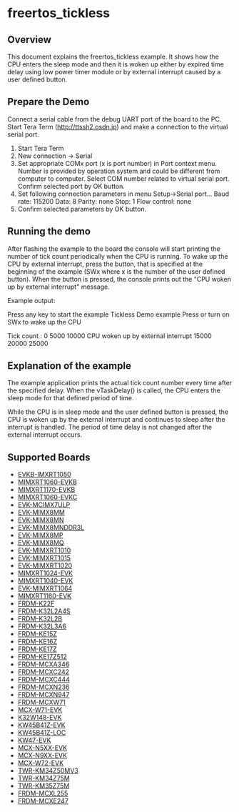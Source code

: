 # freertos_tickless

## Overview
This document explains the freertos_tickless example. It shows how the CPU enters the sleep mode and then
it is woken up either by expired time delay using low power timer module or by external interrupt caused by a
user defined button.

## Prepare the Demo
Connect a serial cable from the debug UART port of the board to the PC. Start Tera Term
(http://ttssh2.osdn.jp) and make a connection to the virtual serial port.

1. Start Tera Term
2. New connection -> Serial
3. Set appropriate COMx port (x is port number) in Port context menu. Number is provided by operation
   system and could be different from computer to computer. Select COM number related to virtual
   serial port. Confirm selected port by OK button.
4. Set following connection parameters in menu Setup->Serial port...
        Baud rate:    115200
        Data:         8
        Parity:       none
        Stop:         1
        Flow control: none
5.  Confirm selected parameters by OK button.

## Running the demo
After flashing the example to the board the console will start printing the number of tick count periodically
when the CPU is running.
To wake up the CPU by external interrupt, press the button, that is specified at the beginning of the
example (SWx where x is the number of the user defined button). When the button is pressed, the console prints
out the "CPU woken up by external interrupt" message.

Example output:

Press any key to start the example
Tickless Demo example
Press or turn on SWx to wake up the CPU

Tick count :
0
5000
10000
CPU woken up by external interrupt
15000
20000
25000

## Explanation of the example
The example application prints the actual tick count number every time after the specified
delay. When the vTaskDelay() is called, the CPU enters the sleep mode for that defined period
of time.

While the CPU is in sleep mode and the user defined button is pressed, the CPU is woken up
by the external interrupt and continues to sleep after the interrupt is handled.
The period of time delay is not changed after the external interrupt occurs.

## Supported Boards
- [EVKB-IMXRT1050](../../_boards/evkbimxrt1050/freertos_examples/freertos_tickless/example_board_readme.md)
- [MIMXRT1060-EVKB](../../_boards/evkbmimxrt1060/freertos_examples/freertos_tickless/example_board_readme.md)
- [MIMXRT1170-EVKB](../../_boards/evkbmimxrt1170/freertos_examples/freertos_tickless/example_board_readme.md)
- [MIMXRT1060-EVKC](../../_boards/evkcmimxrt1060/freertos_examples/freertos_tickless/example_board_readme.md)
- [EVK-MCIMX7ULP](../../_boards/evkmcimx7ulp/freertos_examples/freertos_tickless/example_board_readme.md)
- [EVK-MIMX8MM](../../_boards/evkmimx8mm/freertos_examples/freertos_tickless/example_board_readme.md)
- [EVK-MIMX8MN](../../_boards/evkmimx8mn/freertos_examples/freertos_tickless/example_board_readme.md)
- [EVK-MIMX8MNDDR3L](../../_boards/evkmimx8mnddr3l/freertos_examples/freertos_tickless/example_board_readme.md)
- [EVK-MIMX8MP](../../_boards/evkmimx8mp/freertos_examples/freertos_tickless/example_board_readme.md)
- [EVK-MIMX8MQ](../../_boards/evkmimx8mq/freertos_examples/freertos_tickless/example_board_readme.md)
- [EVK-MIMXRT1010](../../_boards/evkmimxrt1010/freertos_examples/freertos_tickless/example_board_readme.md)
- [EVK-MIMXRT1015](../../_boards/evkmimxrt1015/freertos_examples/freertos_tickless/example_board_readme.md)
- [EVK-MIMXRT1020](../../_boards/evkmimxrt1020/freertos_examples/freertos_tickless/example_board_readme.md)
- [MIMXRT1024-EVK](../../_boards/evkmimxrt1024/freertos_examples/freertos_tickless/example_board_readme.md)
- [MIMXRT1040-EVK](../../_boards/evkmimxrt1040/freertos_examples/freertos_tickless/example_board_readme.md)
- [EVK-MIMXRT1064](../../_boards/evkmimxrt1064/freertos_examples/freertos_tickless/example_board_readme.md)
- [MIMXRT1160-EVK](../../_boards/evkmimxrt1160/freertos_examples/freertos_tickless/example_board_readme.md)
- [FRDM-K22F](../../_boards/frdmk22f/freertos_examples/freertos_tickless/example_board_readme.md)
- [FRDM-K32L2A4S](../../_boards/frdmk32l2a4s/freertos_examples/freertos_tickless/example_board_readme.md)
- [FRDM-K32L2B](../../_boards/frdmk32l2b/freertos_examples/freertos_tickless/example_board_readme.md)
- [FRDM-K32L3A6](../../_boards/frdmk32l3a6/freertos_examples/freertos_tickless/example_board_readme.md)
- [FRDM-KE15Z](../../_boards/frdmke15z/freertos_examples/freertos_tickless/example_board_readme.md)
- [FRDM-KE16Z](../../_boards/frdmke16z/freertos_examples/freertos_tickless/example_board_readme.md)
- [FRDM-KE17Z](../../_boards/frdmke17z/freertos_examples/freertos_tickless/example_board_readme.md)
- [FRDM-KE17Z512](../../_boards/frdmke17z512/freertos_examples/freertos_tickless/example_board_readme.md)
- [FRDM-MCXA346](../../_boards/frdmmcxa346/freertos_examples/freertos_tickless/example_board_readme.md)
- [FRDM-MCXC242](../../_boards/frdmmcxc242/freertos_examples/freertos_tickless/example_board_readme.md)
- [FRDM-MCXC444](../../_boards/frdmmcxc444/freertos_examples/freertos_tickless/example_board_readme.md)
- [FRDM-MCXN236](../../_boards/frdmmcxn236/freertos_examples/freertos_tickless/example_board_readme.md)
- [FRDM-MCXN947](../../_boards/frdmmcxn947/freertos_examples/freertos_tickless/example_board_readme.md)
- [FRDM-MCXW71](../../_boards/frdmmcxw71/freertos_examples/freertos_tickless/example_board_readme.md)
- [MCX-W71-EVK](../../_boards/mcxw71evk/freertos_examples/freertos_tickless/example_board_readme.md)
- [K32W148-EVK](../../_boards/k32w148evk/freertos_examples/freertos_tickless/example_board_readme.md)
- [KW45B41Z-EVK](../../_boards/kw45b41zevk/freertos_examples/freertos_tickless/example_board_readme.md)
- [KW45B41Z-LOC](../../_boards/kw45b41zloc/freertos_examples/freertos_tickless/example_board_readme.md)
- [KW47-EVK](../../_boards/kw47evk/freertos_examples/freertos_tickless/example_board_readme.md)
- [MCX-N5XX-EVK](../../_boards/mcxn5xxevk/freertos_examples/freertos_tickless/example_board_readme.md)
- [MCX-N9XX-EVK](../../_boards/mcxn9xxevk/freertos_examples/freertos_tickless/example_board_readme.md)
- [MCX-W72-EVK](../../_boards/mcxw72evk/freertos_examples/freertos_tickless/example_board_readme.md)
- [TWR-KM34Z50MV3](../../_boards/twrkm34z50mv3/freertos_examples/freertos_tickless/example_board_readme.md)
- [TWR-KM34Z75M](../../_boards/twrkm34z75m/freertos_examples/freertos_tickless/example_board_readme.md)
- [TWR-KM35Z75M](../../_boards/twrkm35z75m/freertos_examples/freertos_tickless/example_board_readme.md)
- [FRDM-MCXL255](../../_boards/frdmmcxl255/freertos_examples/freertos_tickless/example_board_readme.md)
- [FRDM-MCXE247](../../_boards/frdmmcxe247/freertos_examples/freertos_tickless/example_board_readme.md)

